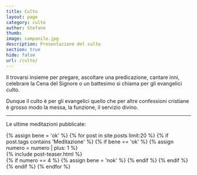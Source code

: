 ```yaml
---
title: Culto
layout: page
category: culto 
author: Stefano
thumb:
image: campanile.jpg
description: Presentazione del culto
section: true
hide: false
url: /culto/
---
```


Il trovarsi insieme per pregare, ascoltare una predicazione, cantare inni, celebrare la Cena del Signore o un battesimo si chiama per gli evangelici culto.

Dunque il culto è per gli evangelici quello che per altre confessioni cristiane è grosso modo la messa, la funzione, il servizio divino.

---------------------------

Le ultime meditazioni pubblicate:

<div class="posts">
    {% assign bene = 'ok' %}
    {% for post in site.posts limit:20 %}
    {% if post.tags contains 'Meditazione' %}
        {% if bene == 'ok' %}
            {% assign numero = numero | plus: 1 %}
<div class="post-teaser">
            {% include post-teaser.html %}
</div>
            {% if numero == 4 %}
                {% assign bene = 'nok' %}
            {% endif %}
        {% endif %}
    {% endif %}
    {% endfor %}
</div>
